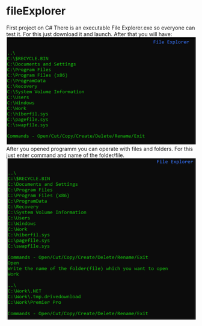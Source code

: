 # fileExplorer
First project on C#
There is an executable File Explorer.exe so everyone can test it. For this just download it and launch. After that you will have:</br>
![alt text](https://github.com/Abhai2016/fileExplorer/blob/master/Screenshots/Main.PNG)</br>
After you opened programm you can operate with files and folders. For this just enter command and name of the folder/file.</br>
![alt text](https://github.com/Abhai2016/fileExplorer/blob/master/Screenshots/Commands.PNG)
